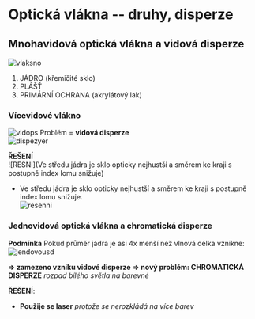 # Optická vlákna -- druhy, disperze

## Mnohavidová optická vlákna a vidová disperze
![vlaksno](https://mamut.spseol.cz/nozka/psk/041-opticka-vlakna-II/multimod_prurez.png)

1. JÁDRO (křemičité sklo)
2. PLÁŠŤ
3. PRIMÁRNÍ OCHRANA (akrylátový lak)

### Vícevidové vlákno
![vidops](https://mamut.spseol.cz/nozka/psk/041-opticka-vlakna-II/stepindex.png)
Problém = **vidová disperze**<br>
![dispezyer](https://i.imgur.com/rWRSNdG.png)

**ŘEŠENÍ**<br>
![RESNI](Ve středu jádra je sklo opticky nejhustší a směrem ke kraji s postupně index lomu snižuje)
* Ve středu jádra je sklo opticky nejhustší a směrem ke kraji s postupně index lomu snižuje.<br>
![resenni](https://mamut.spseol.cz/nozka/psk/041-opticka-vlakna-II/gradient.png)

### Jednovidová optická vlákna a chromatická disperze
**Podmínka** Pokud průměr jádra je asi 4x menší než vlnová délka vznikne:<br>
![jendovousd](https://mamut.spseol.cz/nozka/psk/041-opticka-vlakna-II/singlemod.png)

**=> zamezeno vzniku vidové disperze**
**=> nový problém: CHROMATICKÁ DISPERZE** *rozpad bílého světla na barevné*

**ŘEŠENÍ**:
* **Použije se laser** *protože se nerozkládá na více barev*